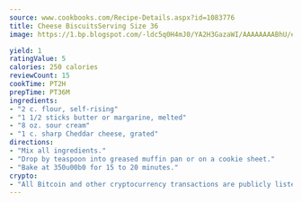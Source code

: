 ```yaml
---
source: www.cookbooks.com/Recipe-Details.aspx?id=1083776
title: Cheese BiscuitsServing Size 36  
image: https://1.bp.blogspot.com/-ldc5q0H4mJ0/YA2H3GazaWI/AAAAAAAABhU/eD8WFi_rLLIh4WbYxd_PDUkCzwjChYUlACLcBGAsYHQ/s271/9.png

yield: 1
ratingValue: 5
calories: 250 calories
reviewCount: 15
cookTime: PT2H
prepTime: PT36M
ingredients:
- "2 c. flour, self-rising"
- "1 1/2 sticks butter or margarine, melted"
- "8 oz. sour cream"
- "1 c. sharp Cheddar cheese, grated"
directions:
- "Mix all ingredients."
- "Drop by teaspoon into greased muffin pan or on a cookie sheet."
- "Bake at 350u00b0 for 15 to 20 minutes."
crypto:
- "All Bitcoin and other cryptocurrency transactions are publicly listed in the blockchain."
---
```

